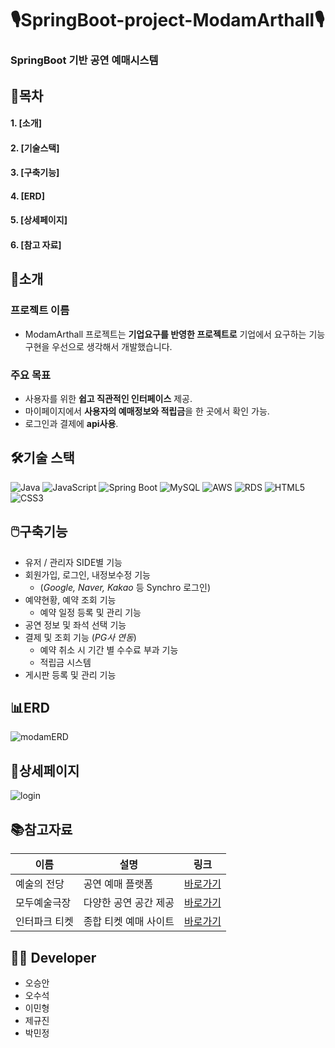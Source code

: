 # 🎙️SpringBoot-project-ModamArthall🎙️
### SpringBoot 기반 공연 예매시스템

## 📖목차
#### 1. [소개]
#### 2. [기술스택]
#### 3. [구축기능]
#### 4. [ERD]
#### 5. [상세페이지]
#### 6. [참고 자료]

## 👀소개
### 프로젝트 이름
- ModamArthall 프로젝트는 **기업요구를 반영한 프로젝트로** 기업에서 요구하는 기능 구현을 우선으로 생각해서 개발했습니다.
### 주요 목표
- 사용자를 위한 **쉽고 직관적인 인터페이스** 제공.
- 마이페이지에서 **사용자의 예매정보와 적립금**을 한 곳에서 확인 가능.
- 로그인과 결제에 **api사용**.

## 🛠️기술 스택

![Java](https://img.shields.io/badge/Java-ED8B00?style=flat&logo=java&logoColor=white)
![JavaScript](https://img.shields.io/badge/JavaScript-ES6%2B-F7DF1E?style=flat&logo=javascript&logoColor=black)
![Spring Boot](https://img.shields.io/badge/Spring%20Boot-2.5.4-6DB33F?style=flat&logo=spring-boot&logoColor=white)
![MySQL](https://img.shields.io/badge/MySQL-8.0-4479A1?style=flat&logo=mysql&logoColor=white)
![AWS](https://img.shields.io/badge/AWS-Cloud-F28D00?style=flat&logo=amazon-aws&logoColor=white)
![RDS](https://img.shields.io/badge/AWS%20RDS-Database-527FFF?style=flat&logo=amazon-rds&logoColor=white)
![HTML5](https://img.shields.io/badge/HTML5-5C5F67-E34F26?style=flat&logo=html5&logoColor=white)
![CSS3](https://img.shields.io/badge/CSS3-1572B6-1572B6?style=flat&logo=css3&logoColor=white)

## 🖱️구축기능

- 유저 / 관리자 SIDE별 기능
- 회원가입, 로그인, 내정보수정 기능
    - (*Google, Naver, Kakao* 등 Synchro 로그인)
- 예약현황, 예약 조회 기능
    - 예약 일정 등록 및 관리 기능
- 공연 정보 및 좌석 선택 기능
- 결제 및 조회 기능 (*PG사 연동*)
    - 예약 취소 시 기간 별 수수료 부과 기능
    - 적립금 시스템
- 게시판 등록 및 관리 기능

## 📊ERD
![modamERD](https://github.com/user-attachments/assets/0e2f5463-801b-4ad9-bdd2-255c3843a20a)
## 📑상세페이지
![login](https://github.com/user-attachments/assets/f1be0aab-70b3-4ce3-b9b7-812ce087653a)



## 📚참고자료
| 이름           | 설명                 | 링크                                  |
|----------------|----------------------|---------------------------------------|
| 예술의 전당    | 공연 예매 플랫폼     | [바로가기](https://www.sacticket.co.kr) |
| 모두예술극장   | 다양한 공연 공간 제공 | [바로가기](https://www.moduartcenter.co.kr) |
| 인터파크 티켓  | 종합 티켓 예매 사이트 | [바로가기](https://tickets.interpark.com) |

## 👨‍💻 Developer
- 오승안
- 오수석
- 이민형
- 제규진
- 박민정
